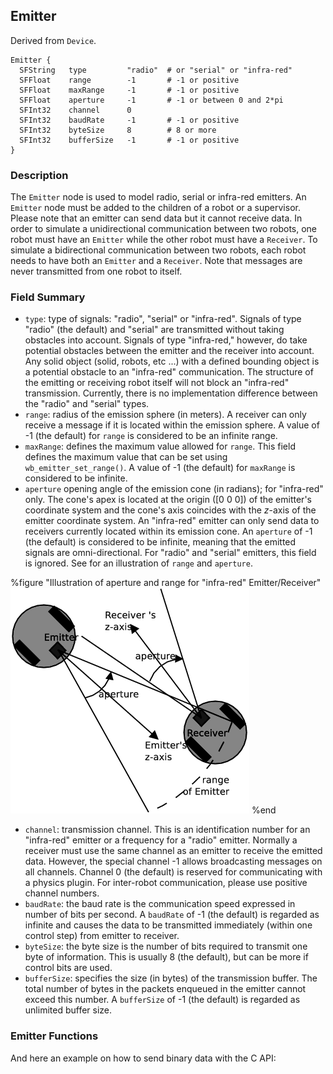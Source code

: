 ## Emitter

Derived from `Device`.


```
Emitter {
  SFString   type         "radio"  # or "serial" or "infra-red"
  SFFloat    range        -1       # -1 or positive
  SFFloat    maxRange     -1       # -1 or positive
  SFFloat    aperture     -1       # -1 or between 0 and 2*pi
  SFInt32    channel      0
  SFInt32    baudRate     -1       # -1 or positive
  SFInt32    byteSize     8        # 8 or more
  SFInt32    bufferSize   -1       # -1 or positive
}
```

### Description

The `Emitter` node is used to model radio, serial or infra-red emitters. An
`Emitter` node must be added to the children of a robot or a supervisor. Please
note that an emitter can send data but it cannot receive data. In order to
simulate a unidirectional communication between two robots, one robot must have
an `Emitter` while the other robot must have a `Receiver`. To simulate a
bidirectional communication between two robots, each robot needs to have both an
`Emitter` and a `Receiver`. Note that messages are never transmitted from one
robot to itself.

### Field Summary

- `type`: type of signals: "radio", "serial" or "infra-red". Signals of type "radio" (the default) and "serial" are transmitted without taking obstacles into account. Signals of type "infra-red," however, do take potential obstacles between the emitter and the receiver into account. Any solid object (solid, robots, etc ...) with a defined bounding object is a potential obstacle to an "infra-red" communication. The structure of the emitting or receiving robot itself will not block an "infra-red" transmission. Currently, there is no implementation difference between the "radio" and "serial" types.
- `range`: radius of the emission sphere (in meters). A receiver can only receive a message if it is located within the emission sphere. A value of -1 (the default) for `range` is considered to be an infinite range.
- `maxRange`: defines the maximum value allowed for `range`. This field defines the maximum value that can be set using `wb_emitter_set_range()`. A value of -1 (the default) for `maxRange` is considered to be infinite.
- `aperture` opening angle of the emission cone (in radians); for "infra-red" only. The cone's apex is located at the origin ([0 0 0]) of the emitter's coordinate system and the cone's axis coincides with the *z*-axis of the emitter coordinate system. An "infra-red" emitter can only send data to receivers currently located within its emission cone. An `aperture` of -1 (the default) is considered to be infinite, meaning that the emitted signals are omni-directional. For "radio" and "serial" emitters, this field is ignored. See for an illustration of `range` and `aperture`.


%figure "Illustration of aperture and range for "infra-red" Emitter/Receiver"
![Illustration of aperture and range for "infra-red" Emitter/Receiver](pdf/emitter_receiver.pdf.png)
%end


- `channel`: transmission channel. This is an identification number for an "infra-red" emitter or a frequency for a "radio" emitter. Normally a receiver must use the same channel as an emitter to receive the emitted data. However, the special channel -1 allows broadcasting messages on all channels. Channel 0 (the default) is reserved for communicating with a physics plugin. For inter-robot communication, please use positive channel numbers.
- `baudRate`: the baud rate is the communication speed expressed in number of bits per second. A `baudRate` of -1 (the default) is regarded as infinite and causes the data to be transmitted immediately (within one control step) from emitter to receiver.
- `byteSize`: the byte size is the number of bits required to transmit one byte of information. This is usually 8 (the default), but can be more if control bits are used.
- `bufferSize`: specifies the size (in bytes) of the transmission buffer. The total number of bytes in the packets enqueued in the emitter cannot exceed this number. A `bufferSize` of -1 (the default) is regarded as unlimited buffer size.

### Emitter Functions

And here an example on how to send binary data with the C API:

